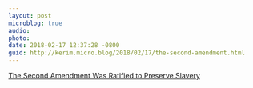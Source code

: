 ```yaml
---
layout: post
microblog: true
audio: 
photo: 
date: 2018-02-17 12:37:28 -0800
guid: http://kerim.micro.blog/2018/02/17/the-second-amendment.html
---
```

[The Second Amendment Was Ratified to Preserve Slavery](http://www.truth-out.org/news/item/13890-the-second-amendment-was-ratified-to-preserve-slavery)
